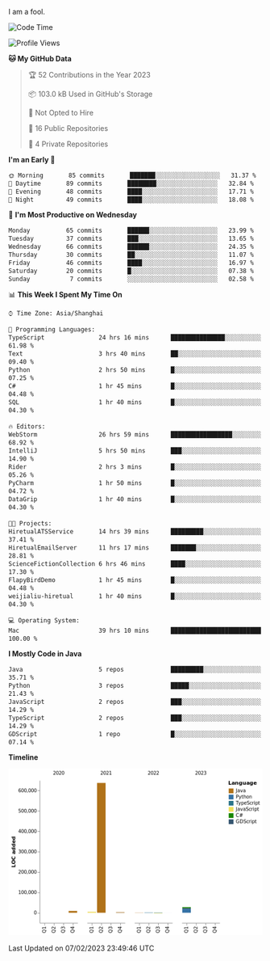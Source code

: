 I am a fool.

<!--START_SECTION:waka-->
![Code Time](http://img.shields.io/badge/Code%20Time-44%20hrs%2053%20mins-blue)

![Profile Views](http://img.shields.io/badge/Profile%20Views-162-blue)

**🐱 My GitHub Data** 

> 🏆 52 Contributions in the Year 2023
 > 
> 📦 103.0 kB Used in GitHub's Storage 
 > 
> 🚫 Not Opted to Hire
 > 
> 📜 16 Public Repositories 
 > 
> 🔑 4 Private Repositories  
 > 
**I'm an Early 🐤** 

```text
🌞 Morning       85 commits       ███████░░░░░░░░░░░░░░░░░░   31.37 % 
🌆 Daytime       89 commits       ████████░░░░░░░░░░░░░░░░░   32.84 % 
🌃 Evening       48 commits       ████░░░░░░░░░░░░░░░░░░░░░   17.71 % 
🌙 Night         49 commits       ████░░░░░░░░░░░░░░░░░░░░░   18.08 % 

```
📅 **I'm Most Productive on Wednesday** 

```text
Monday          65 commits       ██████░░░░░░░░░░░░░░░░░░░   23.99 % 
Tuesday         37 commits       ███░░░░░░░░░░░░░░░░░░░░░░   13.65 % 
Wednesday       66 commits       ██████░░░░░░░░░░░░░░░░░░░   24.35 % 
Thursday        30 commits       ██░░░░░░░░░░░░░░░░░░░░░░░   11.07 % 
Friday          46 commits       ████░░░░░░░░░░░░░░░░░░░░░   16.97 % 
Saturday        20 commits       █░░░░░░░░░░░░░░░░░░░░░░░░   07.38 % 
Sunday           7 commits       ░░░░░░░░░░░░░░░░░░░░░░░░░   02.58 % 

```


📊 **This Week I Spent My Time On** 

```text
⌚︎ Time Zone: Asia/Shanghai

💬 Programming Languages: 
TypeScript               24 hrs 16 mins      ███████████████░░░░░░░░░░   61.98 % 
Text                     3 hrs 40 mins       ██░░░░░░░░░░░░░░░░░░░░░░░   09.40 % 
Python                   2 hrs 50 mins       █░░░░░░░░░░░░░░░░░░░░░░░░   07.25 % 
C#                       1 hr 45 mins        █░░░░░░░░░░░░░░░░░░░░░░░░   04.48 % 
SQL                      1 hr 40 mins        █░░░░░░░░░░░░░░░░░░░░░░░░   04.30 % 

🔥 Editors: 
WebStorm                 26 hrs 59 mins      █████████████████░░░░░░░░   68.92 % 
IntelliJ                 5 hrs 50 mins       ███░░░░░░░░░░░░░░░░░░░░░░   14.90 % 
Rider                    2 hrs 3 mins        █░░░░░░░░░░░░░░░░░░░░░░░░   05.26 % 
PyCharm                  1 hr 50 mins        █░░░░░░░░░░░░░░░░░░░░░░░░   04.72 % 
DataGrip                 1 hr 40 mins        █░░░░░░░░░░░░░░░░░░░░░░░░   04.30 % 

🐱‍💻 Projects: 
HiretualATSService       14 hrs 39 mins      █████████░░░░░░░░░░░░░░░░   37.41 % 
HiretualEmailServer      11 hrs 17 mins      ███████░░░░░░░░░░░░░░░░░░   28.81 % 
ScienceFictionCollection 6 hrs 46 mins       ████░░░░░░░░░░░░░░░░░░░░░   17.30 % 
FlapyBirdDemo            1 hr 45 mins        █░░░░░░░░░░░░░░░░░░░░░░░░   04.48 % 
weijialiu-hiretual       1 hr 40 mins        █░░░░░░░░░░░░░░░░░░░░░░░░   04.30 % 

💻 Operating System: 
Mac                      39 hrs 10 mins      █████████████████████████   100.00 % 

```

**I Mostly Code in Java** 

```text
Java                     5 repos             █████████░░░░░░░░░░░░░░░░   35.71 % 
Python                   3 repos             █████░░░░░░░░░░░░░░░░░░░░   21.43 % 
JavaScript               2 repos             ███░░░░░░░░░░░░░░░░░░░░░░   14.29 % 
TypeScript               2 repos             ███░░░░░░░░░░░░░░░░░░░░░░   14.29 % 
GDScript                 1 repo              █░░░░░░░░░░░░░░░░░░░░░░░░   07.14 % 

```


**Timeline**

![Chart not found](https://raw.githubusercontent.com/VeejaLiu/VeejaLiu/master/charts/bar_graph.png) 


 Last Updated on 07/02/2023 23:49:46 UTC
<!--END_SECTION:waka-->
